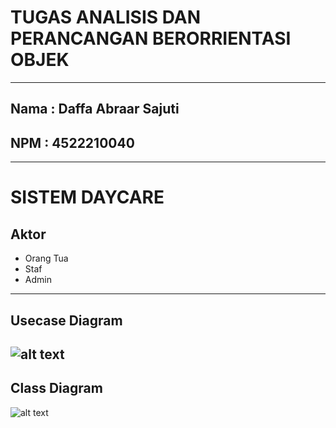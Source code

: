# TUGAS ANALISIS DAN PERANCANGAN BERORRIENTASI OBJEK
---
## Nama : Daffa Abraar Sajuti
## NPM  : 4522210040
---
# SISTEM DAYCARE
## Aktor 
- Orang Tua
- Staf
- Admin
---
## Usecase Diagram
![alt text](https://github.com/DaffaAbraarSajuti/Analisis-dan-Perancangan-Berorientasi-Objek/blob/main/Tugas%20Daycare/Usecase%20Daycare.png?raw=true)
---
## Class Diagram
![alt text](https://github.com/DaffaAbraarSajuti/Analisis-dan-Perancangan-Berorientasi-Objek/blob/main/Tugas%20Daycare/ClassDiagram%20Daycare.png?raw=true)
